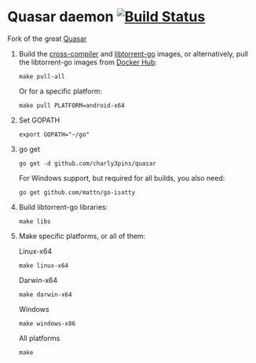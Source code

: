 Quasar daemon [![Build Status](https://travis-ci.org/charly3pins/quasar.svg?branch=master)](https://travis-ci.org/scakemyer/quasar)
======

Fork of the great [Quasar](https://github.com/scakemyer/quasar)

1. Build the [cross-compiler](https://github.com/scakemyer/cross-compiler) and [libtorrent-go](https://github.com/scakemyer/libtorrent-go) images,
    or alternatively, pull the libtorrent-go images from [Docker Hub](https://hub.docker.com/r/quasarhq/libtorrent-go):

    ```
    make pull-all
    ```

    Or for a specific platform:
    ```
    make pull PLATFORM=android-x64
    ```

2. Set GOPATH

    ```
    export GOPATH="~/go"
    ```

3. go get

    ```
    go get -d github.com/charly3pins/quasar
    ```

    For Windows support, but required for all builds, you also need:

    ```
    go get github.com/mattn/go-isatty
    ```

4. Build libtorrent-go libraries:

    ```
    make libs
    ```

5. Make specific platforms, or all of them:

    Linux-x64
    ```
    make linux-x64
    ```

    Darwin-x64
    ```
    make darwin-x64
    ```

    Windows
    ```
    make windows-x86
    ```

    All platforms
    ```
    make
    ```
